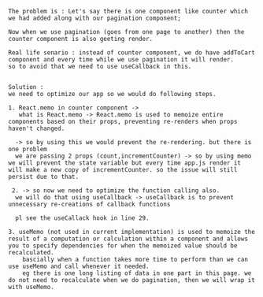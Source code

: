  
  
  
    The problem is : Let's say there is one component like counter which we had added along with our pagination component;

    Now when we use pagination (goes from one page to another) then the counter component is also geeting render.

    Real life senario : instead of counter component, we do have addToCart component and every time while we use pagination it will render.
    so to avoid that we need to use useCallback in this.
  

    Solution :
    we need to optimize our app so we would do following steps.

    1. React.memo in counter component ->
       what is React.memo -> React.memo is used to memoize entire components based on their props, preventing re-renders when props haven't changed.

      -> so by using this we would prevent the re-rendering. but there is one problem
      we are passing 2 props (count,incrementCounter) -> so by using memo we will prevent the state variable but every time app.js render it will make a new copy of incrementCounter. so the issue will still persist due to that.

     2. -> so now we need to optimize the function calling also.
      we will do that using useCallback -> useCallback is to prevent unnecessary re-creations of callback functions

      pl see the useCallack hook in line 29.

    3. useMemo (not used in current implementation) is used to memoize the result of a computation or calculation within a component and allows you to specify dependencies for when the memoized value should be recalculated.
        bascially when a function takes more time to perform than we can use useMemo and call whenever it needed.
        eg there is one long listing of data in one part in this page. we do not need to recalculate when we do pagination, then we will wrap it with useMemo.
    

